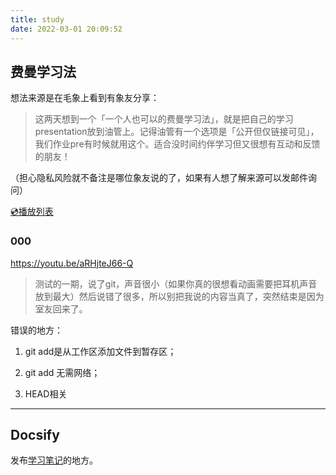 ```yaml
---
title: study
date: 2022-03-01 20:09:52
---
```


## 费曼学习法

想法来源是在毛象上看到有象友分享：

 > 这两天想到一个「一个人也可以的费曼学习法」，就是把自己的学习presentation放到油管上。记得油管有一个选项是「公开但仅链接可见」，我们作业pre有时候就用这个。适合没时间约伴学习但又很想有互动和反馈的朋友！

 （担心隐私风险就不备注是哪位象友说的了，如果有人想了解来源可以发邮件询问）

[💿播放列表](https://youtube.com/playlist?list=PLoXXGb7xOStYvVLTVHPm2CgmB6g4r1rXO)

### 000 

https://youtu.be/aRHjteJ66-Q

>测试的一期，说了git，声音很小（如果你真的很想看动画需要把耳机声音放到最大）然后说错了很多，所以别把我说的内容当真了，突然结束是因为室友回来了。

错误的地方：

1. git add是从工作区添加文件到暂存区；

2. git add 无需网络；

3. HEAD相关

-----

## Docsify
发布[学习笔记](https://docstry-m8b8iq5lv-sunnky99.vercel.app/#/)的地方。